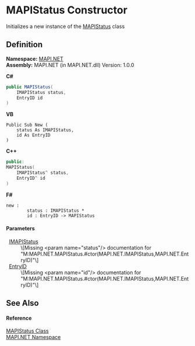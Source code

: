 # MAPIStatus Constructor


Initializes a new instance of the <a href="284425d5-5386-92cf-e310-cb18bc291055.md">MAPIStatus</a> class



## Definition
**Namespace:** <a href="5bef4637-66f8-16d4-e5f4-4d0da57a1538.md">MAPI.NET</a>  
**Assembly:** MAPI.NET (in MAPI.NET.dll) Version: 1.0.0

**C#**
``` C#
public MAPIStatus(
	IMAPIStatus status,
	EntryID id
)
```
**VB**
``` VB
Public Sub New ( 
	status As IMAPIStatus,
	id As EntryID
)
```
**C++**
``` C++
public:
MAPIStatus(
	IMAPIStatus^ status, 
	EntryID^ id
)
```
**F#**
``` F#
new : 
        status : IMAPIStatus * 
        id : EntryID -> MAPIStatus
```



#### Parameters
<dl><dt>  <a href="e0749ad9-46d7-9716-4d9d-030334fc0ed3.md">IMAPIStatus</a></dt><dd>\[Missing &lt;param name="status"/&gt; documentation for "M:MAPI.NET.MAPIStatus.#ctor(MAPI.NET.IMAPIStatus,MAPI.NET.EntryID)"\]</dd><dt>  <a href="db2ff999-cb6d-b06d-47cc-55b8797d7482.md">EntryID</a></dt><dd>\[Missing &lt;param name="id"/&gt; documentation for "M:MAPI.NET.MAPIStatus.#ctor(MAPI.NET.IMAPIStatus,MAPI.NET.EntryID)"\]</dd></dl>

## See Also


#### Reference
<a href="284425d5-5386-92cf-e310-cb18bc291055.md">MAPIStatus Class</a>  
<a href="5bef4637-66f8-16d4-e5f4-4d0da57a1538.md">MAPI.NET Namespace</a>  
